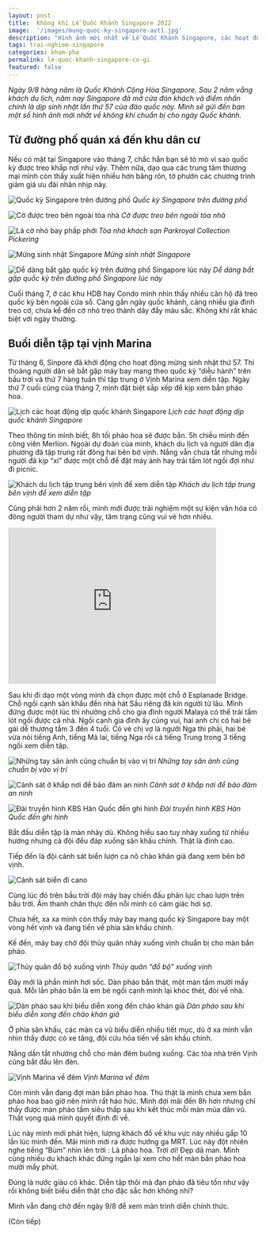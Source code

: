 ```yaml
---
layout: post
title:  Không khí Lễ Quốc Khánh Singapore 2022
image:  '/images/mung-quoc-ky-singapore-avt1.jpg'
description: "Hình ảnh mới nhất về Lễ Quốc Khánh Singapore, các hoạt động văn hóa, giảm giá khuyến mãi và thông tin về màn diễn tập bắn pháo hoa hoành tráng tại Vịnh Marina "
tags: trai-nghiem-singapore
categories: kham-pha
permalink: le-quoc-khanh-singapore-co-gi
featured: false
---
```

_Ngày 9/8 hàng năm là Quốc Khánh Cộng Hòa Singapore. Sau 2 năm vắng khách du lịch, năm nay Singapore đã mở cửa đón khách và điểm nhấn chính là dịp sinh nhật lần thứ 57 của đảo quốc này. Mình sẽ gửi đến bạn một số hình ảnh mới nhất về không khí chuẩn bị cho ngày Quốc khánh._

## Từ đường phố quán xá đến khu dân cư

Nếu có mặt tại Singapore vào tháng 7, chắc hẳn bạn sẽ tò mò vì sao quốc kỳ được treo khắp nơi như vậy. Thêm nữa, dạo qua các trung tâm thương mại mình còn thấy xuất hiện nhiều hơn băng rôn, tờ phướn các chương trình giảm giá ưu đãi nhân nhịp này. 

![Quốc kỳ Singapore trên đường phố](/images/quoc-ky-singapore-tren-duong-pho.jpg)
_Quốc kỳ Singapore trên đường phố_

![Cờ được treo bên ngoài tòa nhà](/images/co-phuon-quoc-khanh-singapore1.jpg)
_Cờ được treo bên ngoài tòa nhà_

![Lá cờ nhỏ bay phấp phới](/images/co-phuon-quoc-khanh-singapore.jpg)
_Tòa nhà khách sạn Parkroyal Collection Pickering_

![Mừng sinh nhật Singapore](/images/quoc-ky-singapore-tren-duong-pho1.jpg)
_Mừng sinh nhật Singapore_

![Dễ dàng bắt gặp quốc kỳ trên đường phố Singapore lúc này](/images/quoc-ky-singapore-tren-duong-pho23.jpg)
_Dễ dàng bắt gặp quốc kỳ trên đường phố Singapore lúc này_

Cuối tháng 7, ở các khu HDB hay Condo mình nhìn thấy nhiều căn hộ đã treo quốc kỳ bên ngoài cửa sổ. Càng gần ngày quốc khánh, càng nhiều gia đình treo cờ, chưa kể đến cờ nhỏ treo thành dây đầy màu sắc. Không khí rất khác biệt với ngày thường.

## Buổi diễn tập tại vịnh Marina

Từ tháng 6, Sinpore đã khởi động cho hoạt động mừng sinh nhật thứ 57. Thi thoảng người dân sẽ bắt gặp máy bay mang theo quốc kỳ “diễu hành” trên bầu trời và thứ 7 hàng tuần thì tập trung ở Vịnh Marina xem diễn tập. Ngày thứ 7 cuối cùng của tháng 7, mình đặt biệt sắp xếp để kịp xem bắn pháo hoa. 

![Lịch các hoạt động dịp quốc khánh Singapore](/images/quoc-khanh-singapore2022.PNG)
_Lịch các hoạt động dịp quốc khánh Singapore_

Theo thông tin mình biết, 8h tối pháo hoa sẽ được bắn. 5h chiều mình đến công viên Merlion. Ngoài dự đoán của mình, khách du lịch và người dân địa phương đã tập trung rất đông hai bên bờ vịnh. Nắng vẫn chưa tắt nhưng mỗi người đã kịp “xí” được một chỗ để đặt máy ảnh hay trải tấm lót ngồi đợi như đi picnic.

![Khách du lịch tập trung bên vịnh để xem diễn tập](/images/dien-tap-quoc-khanh-singapore7.jpg)
_Khách du lịch tập trung bên vịnh để xem diễn tập_

Cũng phải hơn 2 năm rồi, mình mới được trải nghiệm một sự kiện văn hóa có đông người tham dự như vậy, tâm trạng cũng vui vẻ hơn nhiều.

<iframe width="420" height="315" src="https://www.youtube.com/embed/qSevDK7NimY" frameborder="0" allowfullscreen></iframe>

Sau khi đi dạo một vòng mình đã chọn được một chỗ ở Esplanade Bridge. Chỗ ngồi cạnh sân khấu đến nhà hát Sầu riêng đã kín người từ lâu. Mình đứng được một lúc thì nhường chỗ cho gia đình người Malaya có thể trải tấm lót ngồi được cả nhà. Ngồi cạnh gia đình ấy cũng vui, hai anh chị có hai bé gái dễ thương tầm 3 đến 4 tuổi. Có vẻ chị vợ là người Nga thì phải, hai bé vừa nói tiếng Anh, tiếng Mã lai, tiếng Nga rồi cả tiếng Trung trong 3 tiếng ngồi xem diễn tập.

![Những tay săn ảnh cũng chuẩn bị vào vị trí](/images/dien-tap-quoc-khanh-singapore4.jpg)
_Những tay săn ảnh cũng chuẩn bị vào vị trí_

![ Cảnh sát ở khắp nơi để bảo đảm an ninh](/images/dien-tap-quoc-khanh-singapore.jpg)
_Cảnh sát ở khắp nơi để bảo đảm an ninh_

![ Đài truyền hình KBS Hàn Quốc đến ghi hình](/images/dien-tap-quoc-khanh-singapore2.jpg)
_Đài truyền hình KBS Hàn Quốc đến ghi hình_

Bắt đầu diễn tập là màn nhảy dù. Không hiểu sao tuy nhảy xuống từ nhiều hướng nhưng cả đội đều đáp xuống sân khấu chính. Thật là đỉnh cao.

Tiếp đến là đội cảnh sát biển lượn ca nô chào khán giả đang xem bên bờ vịnh.

![Cảnh sát biển đi cano](/images/dien-tap-quoc-khanh-singapore5.jpg)

Cùng lúc đó trên bầu trời đội máy bay chiến đấu phản lực chao lượn trên bầu trời. Âm thanh chân thực đến nỗi mình có cảm giác hơi sợ.

Chưa hết, xa xa mình còn thấy máy bay mang quốc kỳ Singapore bay một vòng hết vịnh và đang tiến về phía sân khấu chính.

Kế đến, máy bay chở đội thủy quân nhảy xuống vịnh chuẩn bị cho màn bắn pháo.

![Thủy quân đổ bộ xuống vịnh](/images/dien-tap-quoc-khanh-singapore3.jpg)
_Thủy quân “đổ bộ” xuống vịnh_

Đây mới là phần mình hơi sốc. Dàn pháo bắn thật, một màn tầm mười mấy quả. Mỗi lần pháo bắn là em bé ngồi cạnh mình lại khóc thét, đòi về nhà.

![Dàn pháo sau khi biểu diễn xong đến chào khán giả](/images/dien-tap-quoc-khanh-singapore6.jpg)
_Dàn pháo sau khi biểu diễn xong đến chào khán giả_

Ở phía sân khấu, các màn ca vũ biểu diễn nhiều tiết mục, dù ở xa mình vẫn nhìn thấy được có xe tăng, đội cứu hỏa tiến về sân khấu chính.

Nắng dần tắt nhường chỗ cho màn đêm buông xuống. Các tòa nhà trên Vịnh cũng bắt đầu lên đèn. 

![Vịnh Marina về đêm](/images/dien-tap-quoc-khanh-singapore8.jpg)
_Vịnh Marina về đêm_

Còn mình vẫn đang đợi màn bắn pháo hoa. Thú thật là mình chưa xem bắn pháo hoa bao giờ nên mình rất háo hức. Mình đợi mãi đến 8h hơn nhưng chỉ thấy được màn pháo tầm siêu thấp sau khi kết thúc mỗi màn múa dân vũ. Thất vọng quá mình quyết định đi về.

Lúc này mình mới phát hiện, lượng khách đổ về khu vực này nhiều gấp 10 lần lúc mình đến. Mãi mình mới ra được hướng ga MRT. Lúc này đột nhiên nghe tiếng “Bùm” nhìn lên trời : Là pháo hoa. Trời ơi! Đẹp dã man. Mình cùng nhiều du khách khác đứng ngẩn lại xem cho hết màn bắn pháo hoa mười mấy phút.

Đúng là nước giàu có khác. Diễn tập thôi mà đạn pháo đã tiêu tốn như vậy rồi không biết biểu diễn thật cho đặc sắc hơn không nhỉ?

Mình vẫn đang chờ đến ngày 9/8 để xem màn trình diễn chính thức. 

(Còn tiếp)
